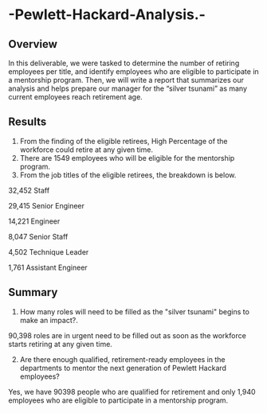 # -Pewlett-Hackard-Analysis.-

## Overview 
In this deliverable, we were tasked to determine the number of retiring employees per title, and identify employees who are eligible to participate in a mentorship program. Then, we will write a report that summarizes our analysis and helps prepare our manager for the “silver tsunami” as many current employees reach retirement age.

## Results

1. From the finding of the eligible retirees, High Percentage of the workforce could retire at any given time.
2. There are 1549 employees who will be eligible for the mentorship program.
3. From the job titles of the eligible retirees, the breakdown is below.

32,452 Staff

29,415 Senior Engineer

14,221 Engineer

8,047 Senior Staff

4,502 Technique Leader

1,761 Assistant Engineer


## Summary

1) How many roles will need to be filled as the "silver tsunami" begins to make an impact?.

90,398 roles are in urgent need to be filled out as soon as the workforce starts retiring at any given time.

2) Are there enough qualified, retirement-ready employees in the departments to mentor the next generation of Pewlett Hackard employees?

Yes, we have 90398 people who are qualified for retirement and only 1,940 employees who are eligible to participate in a mentorship program.
